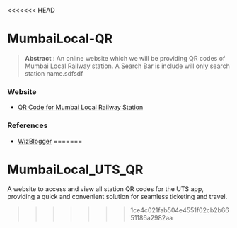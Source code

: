 <<<<<<< HEAD
# MumbaiLocal-QR

> **Abstract** : An online website which we will be providing QR codes of Mumbai Local Railway station. A Search Bar is include will only search station name.sdfsdf

### Website
- [QR Code for Mumbai Local Railway Station](https://mumbailocalqr.netlify.app/)

### References
- [WizBlogger](https://wizblogger.com/uts-qr-codes-for-mumbai-stations/)
=======
# MumbaiLocal_UTS_QR
A website to access and view all station QR codes for the UTS app, providing a quick and convenient solution for seamless ticketing and travel.
>>>>>>> 1ce4c021fab504e4551f02cb2b6651186a2982aa
